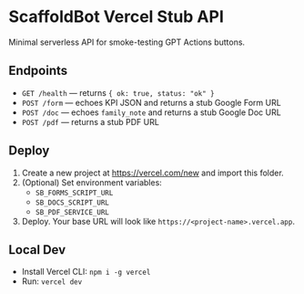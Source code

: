 # ScaffoldBot Vercel Stub API

Minimal serverless API for smoke-testing GPT Actions buttons.

## Endpoints
- `GET /health` — returns `{ ok: true, status: "ok" }`
- `POST /form` — echoes KPI JSON and returns a stub Google Form URL
- `POST /doc` — echoes `family_note` and returns a stub Google Doc URL
- `POST /pdf` — returns a stub PDF URL

## Deploy
1. Create a new project at https://vercel.com/new and import this folder.
2. (Optional) Set environment variables:
   - `SB_FORMS_SCRIPT_URL`
   - `SB_DOCS_SCRIPT_URL`
   - `SB_PDF_SERVICE_URL`
3. Deploy. Your base URL will look like `https://<project-name>.vercel.app`.

## Local Dev
- Install Vercel CLI: `npm i -g vercel`
- Run: `vercel dev`
